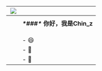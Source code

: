| <img align="right" src="https://github-readme-stats.vercel.app/api?username=Ch1n2&show_icons=true&icon_color=CE1D2D&text_color=718096&bg_color=ffffff&hide_title=true" /> |                                |
| ------------------------------------------------------------ | ------------------------------ |
|                                                              |                                |
|                                                              | ***\*###\** 你好，我是Chin_z** |
|                                                              |                                |
|                                                              |                                |
|                                                              |                                |
|                                                              | - :smile:                      |
|                                                              | - :blowfish:                   |
|                                                              | - :bath:                       |

